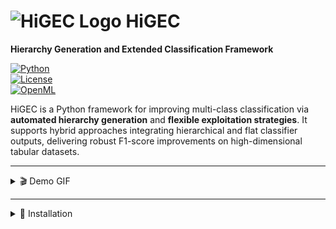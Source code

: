 # ![HiGEC Logo](https://github.com/user-attachments/assets/96e78795-541b-41a1-a7bb-a945b65411fa) HiGEC  
**Hierarchy Generation and Extended Classification Framework**  

[![Python](https://img.shields.io/badge/python-3.8%2B-blue.svg)](https://www.python.org/)  
[![License](https://img.shields.io/badge/license-MIT-green.svg)](LICENSE)  
[![OpenML](https://img.shields.io/badge/OpenML-datasets-orange.svg)](https://www.openml.org/)  

HiGEC is a Python framework for improving multi-class classification via **automated hierarchy generation** and **flexible exploitation strategies**. It supports hybrid approaches integrating hierarchical and flat classifier outputs, delivering robust F1-score improvements on high-dimensional tabular datasets.  

---

<details>
<summary>🎬 Demo GIF</summary>

![HiGEC Demo](https://github.com/user-attachments/assets/96e78795-541b-41a1-a7bb-a945b65411fa)  
*Quick visualization of hierarchy generation and exploitation on a sample dataset.*
</details>

---

<details>
<summary>🔧 Installation</summary>

```bash
git clone https://github.com/alagoz/higec.git
cd higec
pip install -r requirements.txt
```

# HiGEC: Hierarchy Generation and Extended Classification Framework
HiGEC is a Python framework for performing hierarchical classification with automated hierarchy generation, flexible exploitation strategies, and integration with modern classifiers.

🔧 Installation
```
git clone https://github.com/your-username/higec.git
cd higec
pip install -r requirements.txt
```
Dependencies:
numpy
scipy
matplotlib
scikit-learn
scikit-learn-extra
proglearn
xgboost
lightgbm

📊 What This Project Does 
HiGEC provides:
- Automated Hierarchy Generation from flat-labeled datasets
- Probabilistic and hybrid Hierarchy Exploitation strategies
- Support for any multi-class base classifier
- Benchmark-ready structure using OpenML datasets


🚀 Quick Start

Run the Example:
```
python run_higec_example.py
```
What It Does:
1. Downloads a dataset from OpenML by providing a dataset id
2. Performs flat classification using selected classifier
3. Automatically constructs a class hierarchy
4. Trains a hierarchical classifier
5. Compares F1-score of flat vs hierarchical classification


🧱 Core Components

| Component | Description |
| --- | --- |
| HG.py | Hierarchy Generation: Constructs hierarchy using representative- or classifier-based distances |
| HE.py | Hierarcy Exploitation: Hierarchical classifier wrapper for training/prediction |
| diss_mat_embedding.py | Embeds dissimilarity matrix into vector space |
| hdc.py | Hierarchical Divisive Clustering: Performs top-down hierarchy construction |
| jsd.py | Performs Jenssen-Shannon Distance  |
| tsd.py | Performs Task Similarity Distance |
| run_higec_example.py | runs demo exmaple |
| utils.py | Data loader, metric scorer, plotting, label checks |


🧪 Customization

You can change the following parameters in run_higec_example.py:
```
DID = 46264          # Dataset ID (from OpenML)
HiGEC = 'CCM[HAC|COMPLETE]-LCPN[ETC]+F[XGB]'     # DissType[BuildType|BuildFun]-HE[ClfBase]+F[ClfPF]
CLF_NAME_FC = 'RF'
```
Four Classifiers RF, XGB, ETC, and LGB are defined in demo. 


📈 Example Output
```
Extended linkage table for LCPN nodes:
node_id:0, node_type:parent, subsets:[[0], [1, 2, 3, 4]], branch_ids:[0, 7], parent_id:None, left_id:None, right_id:1
node_id:1, node_type:parent, subsets:[[3, 4], [1, 2]], branch_ids:[5, 6], parent_id:0, left_id:3, right_id:2

Performance Comparison:
- Flat Classification (RF) (f1): 0.3517 in 0.4309 seconds
- HiGEC: CCM[HAC|COMPLETE]-LCPN[ETC]+F[XGB] (f1): 0.3700 in 1.1853 seconds
```
Generated Hierarchy:  
![example_hierarchy](https://github.com/user-attachments/assets/96e78795-541b-41a1-a7bb-a945b65411fa)


Results<br>
HiGeC is evaluated on 100 multi-class datasets, demonstrating significant improvements over traditional flat classification (FC) approaches, particularly with advanced classifiers like XGBoost, RF, ETC, and LGBM.

MCM comparing the mean AUC of selected HiGEC schemes and top FC including XGB, RF, ETC, and LGB base classifiers.
<img width="1476" height="387" alt="fig_mcm_higec_vs_fc" src="https://github.com/user-attachments/assets/614581db-e193-44dc-a5d2-998db14887b5" />

MCCV mean F1 scores and std values for selected FC and HiGEC schemes. Best mean score for each dataset is highlighted. (CSV file is also shared in the repository)
![table](https://github.com/user-attachments/assets/7e8000ef-de32-4aa2-87a6-76da536a9d26)

